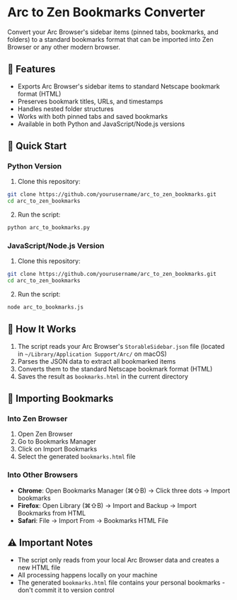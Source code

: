 # Arc to Zen Bookmarks Converter

Convert your Arc Browser's sidebar items (pinned tabs, bookmarks, and folders) to a standard bookmarks format that can be imported into Zen Browser or any other modern browser.

## 🌟 Features

- Exports Arc Browser's sidebar items to standard Netscape bookmark format (HTML)
- Preserves bookmark titles, URLs, and timestamps
- Handles nested folder structures
- Works with both pinned tabs and saved bookmarks
- Available in both Python and JavaScript/Node.js versions

## 🚀 Quick Start

### Python Version

1. Clone this repository:
```bash
git clone https://github.com/yourusername/arc_to_zen_bookmarks.git
cd arc_to_zen_bookmarks
```

2. Run the script:
```bash
python arc_to_bookmarks.py
```

### JavaScript/Node.js Version

1. Clone this repository:
```bash
git clone https://github.com/yourusername/arc_to_zen_bookmarks.git
cd arc_to_zen_bookmarks
```

2. Run the script:
```bash
node arc_to_bookmarks.js
```

## 📝 How It Works

1. The script reads your Arc Browser's `StorableSidebar.json` file (located in `~/Library/Application Support/Arc/` on macOS)
2. Parses the JSON data to extract all bookmarked items
3. Converts them to the standard Netscape bookmark format (HTML)
4. Saves the result as `bookmarks.html` in the current directory

## 🔄 Importing Bookmarks

### Into Zen Browser
1. Open Zen Browser
2. Go to Bookmarks Manager
3. Click on Import Bookmarks
4. Select the generated `bookmarks.html` file

### Into Other Browsers
- **Chrome**: Open Bookmarks Manager (⌘⇧B) → Click three dots → Import bookmarks
- **Firefox**: Open Library (⌘⇧B) → Import and Backup → Import Bookmarks from HTML
- **Safari**: File → Import From → Bookmarks HTML File

## ⚠️ Important Notes

- The script only reads from your local Arc Browser data and creates a new HTML file
- All processing happens locally on your machine
- The generated `bookmarks.html` file contains your personal bookmarks - don't commit it to version control
